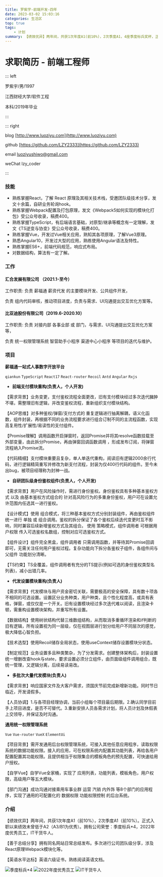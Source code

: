 ```yaml
---
title: 罗紫宇-前端开发-四年
date: 2023-03-02 15:03:16
categories: 生活区
top: true
tags: 
    - 计划
summary: 【绩效优异】两年间，共获1次年度A1(前10%)，2次季度A1，4座季度标兵奖杯，正式入职以来绩效未尝低于A2（A3/B1为优秀）。
---
```



# 求职简历 - 前端工程师

::: left

罗紫宇/男/1997

江西财经大学/软件工程

本科/2019年毕业

:::

::: right

blog [http://www.luoziyu.com](http://www.luoziyu.com)

github [https://github.com/LZY2333](https://github.com/LZY2333)

email [luoziyushiwo@gmail.com](mailto:luoziyushiwo@gmail.com)

weChat lzy_coder

:::

### 技能

- 熟练掌握React，了解 React 原理及其相关技术栈，受邀团队级技术分享，发文十余篇，自研业务轮询hook。
- 熟练掌握Webpack配置及打包原理，发文《Webpack5如何实现的模块化打包》受公众号收录，稿费400。
- 熟练掌握TypeScript，有后端语言基础，对原型/继承等概念有一定理解，发文《TS逆变与协变》受公众号收录，稿费400。
- 熟练掌握Vue，开发过Vue相关应用，熟知其各项原理，了解Vue3原理。
- 熟悉Angular10，开发过大型的应用，熟练使用Angular语法及特性。
- 熟练掌握ES6+，前端代码规范，响应式布局。
- 对数据结构，算法有一定了解。

### 工作

#### 汇合发展有限公司 （2021.1-至今）

工作职责: 负责 薪福通 薪资代发 的主要模块开发、公共组件开发，

负责 组内代码审核，推动项目进度，负责与需求、UI沟通提出交互优化方案等。

#### 比亚迪股份有限公司（2019.6-2020.10）

工作职责: 负责 对接内部 各事业部 或 部门，与需求、UI沟通提出交互优化方案等，

负责 统一权限管理系统 智营助手小程序 渠道中心小程序 等项目的迭代与维护。

### 项目

__薪福通一站式人事数字开放平台__

`qiankun` `TypeScript` `React17` `React-router` `Recoil` `Antd` `Angular` `Rxjs` 

- __前端支付模块重构(负责人，个人开发)__ 

【需求背景】业务变更，支付鉴权流程全面更改，旧有支付模块经过多次迭代臃肿不堪，需整理旧有逻辑，并改变鉴权流程，重新组织支付模块结构。

【AOP思维】对多种鉴权/弹窗/支付方式的 重复逻辑进行抽离解耦，语义化函数，组件封装，再根据不同的业务流程要求进行组合订制不同的主流程函数，实现高复用性/扩展性/易读性的支付组件。

【Promise理解】调用函数开启弹窗时，返回Promise并将其resolve函数挂载至 外部变量，由此拆分Promise，再由弹窗回调函数调用 ，形成发布订阅，将弹窗流程纳入Promise流。

【代码精细】支付模块重要且复杂，单人单迭代重构，阅读旧有逻辑2000余行代码，进行逻辑精简重写并修改为新支付流程，封装为仅400行代码的组件。至今未出bug，被项目经理称为封神一战。

- __自研团队级身份鉴权组件(负责人，个人开发)__

【需求背景】用户在风险操作时，需进行身份鉴权。身份鉴权具有多种基本鉴权方式 以及 由基本鉴权方式组合的 针对高风险行为的多重身份鉴权，用户可在设置允许范围内任选其一进行鉴权。
  
【设计模式】使用 组合模式，将三种基本鉴权方式分别封装组件，再由鉴权组件统一进行 单独 或 组合调用。鉴权的拆分保证了各个鉴权后续迭代变更时互不影响，同时兼容后续新增鉴权方式及其组合。
  使用 策略模式，组件调用者 可根据用户权限 传入可选鉴权名数组，控制对应可选鉴权方式。

【组件设计】组件完全黑盒，组件调用者 只需调用函数，并等待其Promise回调即可，无需关注任何用户鉴权过程。复杂功能向下拆分各鉴权子组件，各组件间与父组件 功能划分清晰。

【TS约束】TS全覆盖，组件调用者有充分的TS提示(例如可选的身份鉴权类型名列表)，减小出错几率。

- __代发设置模块重构(负责人)__

【需求背景】代发模块与用户资金密切关联，需要极高的安全保障，具有数十项各不相同的可选设置。设置区分业务种类，用户种类，且个性化程度高，或具有表格，弹窗，或仅仅是一个开关。旧有设置模块经过多次迭代难以阅读，且渲染卡顿，需重构设置模块架构，并重写所有设置。

【数据结构】使用树状结构代替三维数组结构，从而取消多重循环渲染和if判断的旧有逻辑，所有设置视为同一层级，仅在视图层进行划分给用户不同层次的感觉，极大降低心智负担。

【技术选型】使用Recoil储存全局状态，使用useContext储存设置模块分状态。

【制定规范】业务设置多且种类繁杂，为了分发需求。创建整体架构后，封装设置统一增删改查hook与state，要求设置必须分立组件，由页面级组件调用组合，既统一管理，又逻辑分离，后续易读易改。
  
- __多批次大量代发模块(负责人)__

【需求背景】响应国家文件及大客户需求，须国庆节前完成新增新功能。同时节日临近，开发请假多。

【人员协调】1.与各项目经理协调，当前小组每个项目最后期限。2.确认同学目前手上项目进度，是否不可替代。3.重新安排人员各需求计划，将人员计划及休假表上交领导，并保证及时沟通。

__通用统一权限管理系统__

`Vue` `Vue-router` `VueX` `ElementUi`

【项目背景】需开发通用后台权限管理系统，可接入其他任意应用程序，读取权限系统的数据功能权限。接入的应用，可在权限系统内配置其功能列表，再给各用户配置配置其功能权限。且提供相当于权限集合的模板角色的预先配置，可快速给用户授权。

【自学Vue】自学Vue全家桶，实现了 应用列表，功能列表，模板角色，用户权限，高级用户等五大模块。

【部门沟通】成功沟通对接乘用车事业群 运营 汽销 内外饰 等8个部门的应用程序，实现了通用的可配置化的 数据权限 功能权限控制 的后台系统。


### 介绍

【绩效优异】两年间，共获1次年度A1（前10%），2次季度A1（前10%）。正式入职以来绩效未曾低于A2（A3/B1为优秀）。拥有公司荣誉：季度标兵*4，2022年度优秀员工，IT干货牛人。

【善于总结分享】拥有同名网站日常总结发布。多次进行公司团队级分享，涉及React原理Webpack模块化等。

【英语水平达标】英语六级证书，熟练阅读英语文档。

![季度标兵*4](https://s1.ax1x.com/2023/03/13/ppQobZT.md.jpg)
![2022年度优秀员工](https://s1.ax1x.com/2023/03/13/ppQoqdU.md.jpg)
![IT干货牛人](https://s1.ax1x.com/2023/03/13/ppQo7LV.md.jpg)
